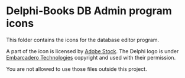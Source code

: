 # Delphi-Books DB Admin program icons

This folder contains the icons for the database editor program.

A part of the icon is licensed by [Adobe Stock](https://vasur.fr/adobestock).
The Delphi logo is under [Embarcadero Technologies](https://embarcadero.com) copyright and used with their permission.

You are not allowed to use those files outside this project.
